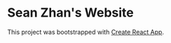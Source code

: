 # Sean Zhan's Website

This project was bootstrapped with [Create React App](https://github.com/facebook/create-react-app).